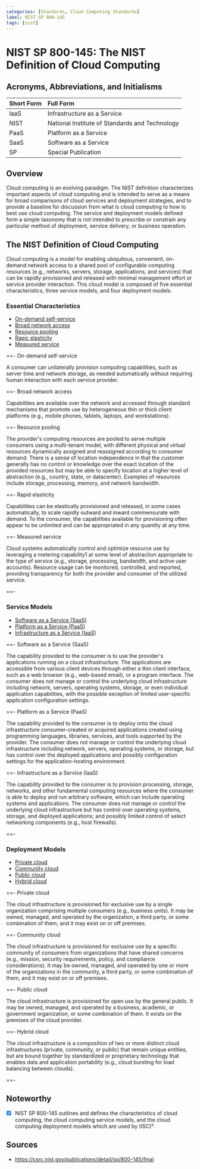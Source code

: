 ```yaml
---
categories: [Standards, Cloud Computing Standards]
label: NIST SP 800-145
tags: [nist]
---
```


# NIST SP 800-145: The NIST Definition of Cloud Computing

## Acronyms, Abbreviations, and Initialisms

Short Form | Full Form
:--- | :---
IaaS | Infrastructure as a Service
NIST | National Institute of Standards and Technology
PaaS | Platform as a Service
SaaS | Software as a Service
SP | Special Publication

## Overview

Cloud computing is an evolving paradigm. The NIST definition characterizes important aspects of cloud computing and is intended to serve as a means for broad comparisons of cloud services and deployment strategies, and to provide a baseline for discussion from what is cloud computing to how to best use cloud computing. The service and deployment models defined form a simple taxonomy that is not intended to prescribe or constrain any particular method of deployment, service delivery, or business operation.

## The NIST Definition of Cloud Computing

Cloud computing is a model for enabling ubiquitous, convenient, on-demand network access to a shared pool of configurable computing resources (e.g., networks, servers, storage, applications, and services) that can be rapidly provisioned and released with minimal management effort or service provider interaction. This cloud model is composed of five essential characteristics, three service models, and four deployment models.

### Essential Characteristics

- [On-demand self-service](#on-demand-self-service)
- [Broad network access](#broad-network-access)
- [Resource pooling](#resource-pooling)
- [Rapic elasticity](#rapid-elasticity)
- [Measured service](#measured-service)

==- On-demand self-service

A consumer can unilaterally provision computing capabilities, such as server time and network storage, as needed automatically without requiring human interaction with each service provider. 

==- Broad network access

Capabilities are available over the network and accessed through standard mechanisms that promote use by heterogeneous thin or thick client platforms (e.g., mobile phones, tablets, laptops, and workstations).

==- Resource pooling

The provider's computing resources are pooled to serve multiple consumers using a multi-tenant model, with different physical and virtual resources dynamically assigned and reassigned according to consumer demand. There is a sense of location independence in that the customer generally has no control or knowledge over the exact location of the provided resources but may be able to specify location at a higher level of abstraction (e.g., country, state, or datacenter). Examples of resources include storage, processing, memory, and network bandwidth.

==- Rapid elasticity

Capabilities can be elastically provisioned and released, in some cases automatically, to scale rapidly outward and inward commensurate with demand. To the consumer, the capabilities available for provisioning often appear to be unlimited and can be appropriated in any quantity at any time.

==- Measured service

Cloud systems automatically control and optimize resource use by leveraging a metering capability1 at some level of abstraction appropriate to the type of service (e.g., storage, processing, bandwidth, and active user accounts). Resource usage can be monitored, controlled, and reported, providing transparency for both the provider and consumer of the utilized service.

==-

### Service Models

- [Software as a Service (SaaS)](#software-as-a-service-saas)
- [Platform as a Service (PaaS)](#platform-as-a-service-paas)
- [Infrastructure as a Service (IaaS)](#infrastructure-as-a-service-iaas)

==- Software as a Service (SaaS)

The capability provided to the consumer is to use the provider's applications running on a cloud infrastructure. The applications are accessible from various client devices through either a thin client interface, such as a web browser (e.g., web-based email), or a program interface. The consumer does not manage or control the underlying cloud infrastructure including network, servers, operating systems, storage, or even individual application capabilities, with the possible exception of limited user-specific application configuration settings.

==- Platform as a Service (PaaS)

The capability provided to the consumer is to deploy onto the cloud infrastructure consumer-created or acquired applications created using programming languages, libraries, services, and tools supported by the provider. The consumer does not manage or control the underlying cloud infrastructure including network, servers, operating systems, or storage, but has control over the deployed applications and possibly configuration settings for the application-hosting environment.

==- Infrastructure as a Service (IaaS)

The capability provided to the consumer is to provision processing, storage, networks, and other fundamental computing resources where the consumer is able to deploy and run arbitrary software, which can include operating systems and applications. The consumer does not manage or control the underlying cloud infrastructure but has control over operating systems, storage, and deployed applications; and possibly limited control of select networking components (e.g., host firewalls).

==-

### Deployment Models

- [Private cloud](#private-cloud)
- [Community cloud](#community-cloud)
- [Public cloud](#public-cloud)
- [Hybrid cloud](#hybrid-cloud)

==- Private cloud

The cloud infrastructure is provisioned for exclusive use by a single organization comprising multiple consumers (e.g., business units). It may be owned, managed, and operated by the organization, a third party, or some combination of them, and it may exist on or off premises.

==- Community cloud

The cloud infrastructure is provisioned for exclusive use by a specific community of consumers from organizations that have shared concerns (e.g., mission, security requirements, policy, and compliance considerations). It may be owned, managed, and operated by one or more of the organizations in the community, a third party, or some combination of them, and it may exist on or off premises.

==- Public cloud

The cloud infrastructure is provisioned for open use by the general public. It may be owned, managed, and operated by a business, academic, or government organization, or some combination of them. It exists on the premises of the cloud provider.

==- Hybrid cloud

The cloud infrastructure is a composition of two or more distinct cloud infrastructures (private, community, or public) that remain unique entities, but are bound together by standardized or proprietary technology that enables data and application portability (e.g., cloud bursting for load balancing between clouds). 

==-

## Noteworthy

- [x] NIST SP 800-145 outlines and defines the characteristics of cloud computing, the cloud computing service models, and the cloud computing deployment models which are used by (ISC)².

## Sources

- https://csrc.nist.gov/publications/detail/sp/800-145/final
